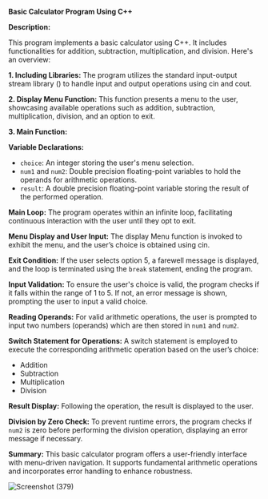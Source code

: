 
**Basic Calculator Program Using C++**

**Description:**

This program implements a basic calculator using C++. It includes functionalities for addition, subtraction, multiplication, and division. Here's an overview:

**1. Including Libraries:**
The program utilizes the standard input-output stream library (<iostream>) to handle input and output operations using cin and cout.

**2. Display Menu Function:**
This function presents a menu to the user, showcasing available operations such as addition, subtraction, multiplication, division, and an option to exit.

**3. Main Function:**

**Variable Declarations:**
- `choice`: An integer storing the user's menu selection.
- `num1` and `num2`: Double precision floating-point variables to hold the operands for arithmetic operations.
- `result`: A double precision floating-point variable storing the result of the performed operation.

**Main Loop:**
The program operates within an infinite loop, facilitating continuous interaction with the user until they opt to exit.

**Menu Display and User Input:**
The display Menu function is invoked to exhibit the menu, and the user’s choice is obtained using cin.

**Exit Condition:**
If the user selects option 5, a farewell message is displayed, and the loop is terminated using the `break` statement, ending the program.

**Input Validation:**
To ensure the user's choice is valid, the program checks if it falls within the range of 1 to 5. If not, an error message is shown, prompting the user to input a valid choice.

**Reading Operands:**
For valid arithmetic operations, the user is prompted to input two numbers (operands) which are then stored in `num1` and `num2`.

**Switch Statement for Operations:**
A switch statement is employed to execute the corresponding arithmetic operation based on the user’s choice:
- Addition
- Subtraction
- Multiplication
- Division

**Result Display:**
Following the operation, the result is displayed to the user.

**Division by Zero Check:**
To prevent runtime errors, the program checks if `num2` is zero before performing the division operation, displaying an error message if necessary.

**Summary:**
This basic calculator program offers a user-friendly interface with menu-driven navigation. It supports fundamental arithmetic operations and incorporates error handling to enhance robustness.


![Screenshot (379)](https://github.com/AliMuhammadRajwani/Basic-Calculator/assets/164401989/e0fa5e36-eba7-46eb-b533-b791648ee7dd)





